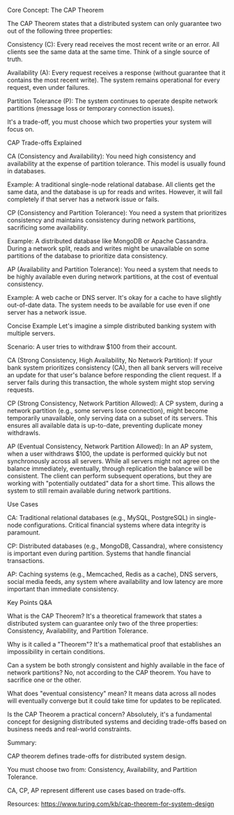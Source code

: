Core Concept: The CAP Theorem

The CAP Theorem states that a distributed system can only guarantee two out of the following three properties:

Consistency (C): Every read receives the most recent write or an error. All clients see the same data at the same time. Think of a single source of truth.

Availability (A): Every request receives a response (without guarantee that it contains the most recent write). The system remains operational for every request, even under failures.

Partition Tolerance (P): The system continues to operate despite network partitions (message loss or temporary connection issues).

It's a trade-off, you must choose which two properties your system will focus on.

CAP Trade-offs Explained

CA (Consistency and Availability): You need high consistency and availability at the expense of partition tolerance. This model is usually found in databases.

Example: A traditional single-node relational database. All clients get the same data, and the database is up for reads and writes. However, it will fail completely if that server has a network issue or fails.

CP (Consistency and Partition Tolerance): You need a system that prioritizes consistency and maintains consistency during network partitions, sacrificing some availability.

Example: A distributed database like MongoDB or Apache Cassandra. During a network split, reads and writes might be unavailable on some partitions of the database to prioritize data consistency.

AP (Availability and Partition Tolerance): You need a system that needs to be highly available even during network partitions, at the cost of eventual consistency.

Example: A web cache or DNS server. It's okay for a cache to have slightly out-of-date data. The system needs to be available for use even if one server has a network issue.

Concise Example
Let's imagine a simple distributed banking system with multiple servers.

Scenario: A user tries to withdraw $100 from their account.

CA (Strong Consistency, High Availability, No Network Partition): If your bank system prioritizes consistency (CA), then all bank servers will receive an update for that user's balance before responding the client request. If a server fails during this transaction, the whole system might stop serving requests.

CP (Strong Consistency, Network Partition Allowed): A CP system, during a network partition (e.g., some servers lose connection), might become temporarily unavailable, only serving data on a subset of its servers. This ensures all available data is up-to-date, preventing duplicate money withdrawls.

AP (Eventual Consistency, Network Partition Allowed): In an AP system, when a user withdraws $100, the update is performed quickly but not synchronously across all servers. While all servers might not agree on the balance immediately, eventually, through replication the balance will be consistent. The client can perform subsequent operations, but they are working with "potentially outdated" data for a short time. This allows the system to still remain available during network partitions.

Use Cases

CA: Traditional relational databases (e.g., MySQL, PostgreSQL) in single-node configurations. Critical financial systems where data integrity is paramount.

CP: Distributed databases (e.g., MongoDB, Cassandra), where consistency is important even during partition. Systems that handle financial transactions.

AP: Caching systems (e.g., Memcached, Redis as a cache), DNS servers, social media feeds, any system where availability and low latency are more important than immediate consistency.

Key Points Q&A

What is the CAP Theorem? It's a theoretical framework that states a distributed system can guarantee only two of the three properties: Consistency, Availability, and Partition Tolerance.

Why is it called a "Theorem"? It's a mathematical proof that establishes an impossibility in certain conditions.

Can a system be both strongly consistent and highly available in the face of network partitions? No, not according to the CAP theorem. You have to sacrifice one or the other.

What does "eventual consistency" mean? It means data across all nodes will eventually converge but it could take time for updates to be replicated.

Is the CAP Theorem a practical concern? Absolutely, it's a fundamental concept for designing distributed systems and deciding trade-offs based on business needs and real-world constraints.

Summary:

CAP theorem defines trade-offs for distributed system design.

You must choose two from: Consistency, Availability, and Partition Tolerance.

CA, CP, AP represent different use cases based on trade-offs.

Resources:
https://www.turing.com/kb/cap-theorem-for-system-design